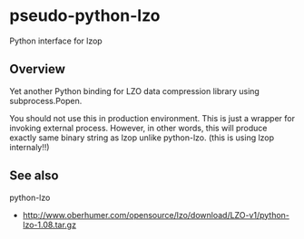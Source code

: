 pseudo-python-lzo
=========
Python interface for lzop

## Overview

Yet another Python binding for LZO data compression library using subprocess.Popen.

You should not use this in production environment.
This is just a wrapper for invoking external process.
However, in other words, this will produce exactly same binary string as lzop unlike python-lzo.
(this is using lzop internaly!!)


## See also

python-lzo
- http://www.oberhumer.com/opensource/lzo/download/LZO-v1/python-lzo-1.08.tar.gz
